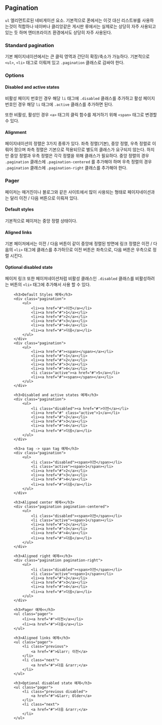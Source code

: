 <!--
layout: 'post'
section: 'Cornerstone Framework'
title: '페이지네이션'
outline: 'ul 엘리먼트로된 네비게이션 요소. 기본적으로 폰에서는 이것 대신 리스트뷰를 사용하는것이 적합하나 네이버나 클리앙같은 게시판 류에서는 실제로는 상당히 자주 사용되고 있는 듯 하며 엔터프라이즈 환경에서도 상당히 자주 사용된다. 기본 페이지네이션에서는 큰 클릭 영역과 간단히 확장/축소가 가능하다. 기본적으로 ul, li 태그로 이뤄져 있고 .pagination 클래스로 감싸야 한다…'
date: '2012-11-16'
tagstr: 'widget'
order: '[4, 2, 4]'
thumbnail: '4.2.04.paginaton.png'
-->

## Pagination

`ul` 엘리먼트로된 네비게이션 요소. 기본적으로 폰에서는 이것 대신 리스트뷰를 사용하는것이 적합하나 네이버나 클리앙같은 게시판 류에서는 실제로는 상당히 자주 사용되고 있는 듯 하며 엔터프라이즈 환경에서도 상당히 자주 사용된다.

### Standard pagination

기본 페이지네이션에서는 큰 클릭 영역과 간단히 확장/축소가 가능하다. 기본적으로 `<ul>`, `<li>` 태그로 이뤄져 있고 `.pagination` 클래스로 감싸야 한다.

### Options

#### Disabled and active states

비활성 페이지 번호인 경우 해당 `li` 태그에 `.disabled` 클래스를 추가하고 활성 페이지 번호인 경우 해당 `li` 태그에 `.active` 클래스를 추가하면 된다.

또한 비활성, 활성인 경우 `<a>` 태그의 클릭 함수를 제거하기 위해 `<span>` 태그로 변경할 수 있다.

#### Alignment

페이지네이션의 정렬은 3가지 종류가 있다. 좌측 정렬(기본), 중앙 정렬, 우측 정렬로 이뤄어 졌으며 좌측 정렬은 기본으로 적용되므로 별도의 클래스가 요구되지 않는다. 하지만
중앙 정렬과 우측 정렬은 각각 정렬을 위해 클래스가 필요하다. 중앙 정렬의 경우  `.pagination` 클래스에 `.pagination-centered` 를 추가해야 하며 우측 정렬의 경우 `.pagination` 클래스에 `.pagination-right` 클래스를 추가해야 한다.

### Pager

페이저는 매거진이나 블로그와 같은 사이트에서 많이 사용되는 형태로 페이지네이션과는 달리 이전 / 다음 버튼으로 이뤄져 있다.

#### Default styles

기본적으로 페이저는 중앙 정렬 상태이다.

#### Aligned links

기본 페이저에서는 이전 / 다음 버튼이 같이 중앙에 정렬된 방면에 링크 정렬은 이전 / 다음의 `<li>` 태그에 클래스를 추가하므로  이전 버튼은 좌측으로, 다음 버튼은 우측으로 정렬 시킨다.

#### Optional disabled state

페이저 링크 또한 페이저네이션처럼 비활성 클래스인 `.disabled` 클래스를 비활성하려는 버튼의 `<li>` 태그에  추가해서 사용 할 수 있다.

``` cm, { 'iframe-height': '1230px' }
	<h3>Default Styles 예제</h3>
    <div class="pagination">
        <ul>
            <li><a href="#">이전</a></li>
            <li><a href="#">1</a></li>
            <li><a href="#">2</a></li>
            <li><a href="#">3</a></li>
            <li><a href="#">4</a></li>
            <li><a href="#">다음</a></li>
        </ul>
    </div>
	<div class="pagination">
		<ul>
			<li><a href="#"><span></span></a></li>
			<li><a href="#">1</a></li>
			<li><a href="#">2</a></li>
			<li><a href="#">3</a></li>
			<li><a href="#">4</a></li>
			<li class="active"><a href="#">5</a></li>
			<li><a href="#"><span></span></a></li>
		</ul>
	</div>

	<h3>Disabled and active states 예제</h3>
	<div class="pagination">
        <ul>
            <li class="disabled"><a href="#">이전</a></li>
            <li><a href="#" class="active">1</a></li>
            <li><a href="#">2</a></li>
            <li><a href="#">3</a></li>
            <li><a href="#">4</a></li>
            <li><a href="#">다음</a></li>
        </ul>
    </div>

	<h3>a tag -> span tag 예제</h3>
	<div class="pagination">
        <ul>
            <li class="disabled"><span>이전</span></li>
            <li class="active"><span>1</span></li>
            <li><a href="#">2</a></li>
            <li><a href="#">3</a></li>
            <li><a href="#">4</a></li>
            <li><a href="#">다음</a></li>
        </ul>
    </div>

	<h3>Aligned center 예제<</h3>
    <div class="pagination pagination-centered">
    	<ul>
            <li class="disabled"><span>이전</span></li>
            <li class="active"><span>1</span></li>
            <li><a href="#">2</a></li>
            <li><a href="#">3</a></li>
            <li><a href="#">4</a></li>
            <li><a href="#">다음</a></li>
        </ul>
    </div>

	<h3>Aligned right 예제<</h3>
    <div class="pagination pagination-right">
    	<ul>
            <li class="disabled"><span>이전</span></li>
            <li class="active"><span>1</span></li>
            <li><a href="#">2</a></li>
            <li><a href="#">3</a></li>
            <li><a href="#">4</a></li>
            <li><a href="#">다음</a></li>
        </ul>
    </div>

	<h3>Pager 예제<</h3>
    <ul class="pager">
        <li><a href="#">이전</a></li>
        <li><a href="#">다음</a></li>
    </ul>

	<h3>Aligned links 예제</h3>
	<ul class="pager">
        <li class="previous">
            <a href="#">&larr; 이전</a>
        </li>
        <li class="next">
            <a href="#">다음 &rarr;</a>
        </li>
    </ul>

	<h3>Optional disabled state 예제</h3>
	<ul class="pager">
        <li class="previous disabled">
            <a href="#">&larr; Older</a>
        </li>
		<li class="next">
            <a href="#">다음 &rarr;</a>
        </li>
    </ul>
```